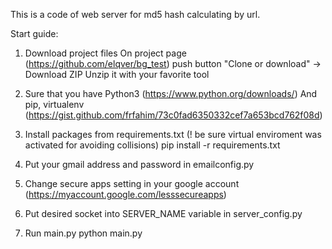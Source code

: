 This is a code of web server for md5 hash calculating by url.

Start guide:

1. Download project files
On project page (https://github.com/elqver/bg_test) push button "Clone or download" -> Download ZIP 
Unzip it with your favorite tool

2. Sure that you have Python3 (https://www.python.org/downloads/)
And pip, virtualenv (https://gist.github.com/frfahim/73c0fad6350332cef7a653bcd762f08d)

3. Install packages from requirements.txt (! be sure virtual enviroment was activated for avoiding collisions)
pip install -r requirements.txt 

4. Put your gmail address and password in emailconfig.py

5. Change secure apps setting in your google account (https://myaccount.google.com/lesssecureapps)

6. Put desired socket into SERVER_NAME variable in server_config.py

7. Run main.py
python main.py

